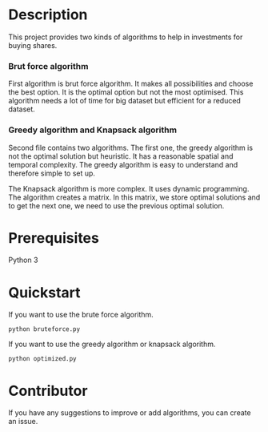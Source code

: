 # Description

This project provides two kinds of algorithms to help in investments for buying shares. 

### Brut force algorithm

First algorithm is brut force algorithm. It makes all possibilities and choose the best option. It is the optimal option but not the most optimised.
This algorithm needs a lot of time for big dataset but efficient for a reduced dataset.

### Greedy algorithm and Knapsack algorithm

Second file contains two algorithms. The first one, the greedy algorithm is not the optimal solution but heuristic. It has a reasonable spatial and temporal complexity. 
The greedy algorithm is easy to understand and therefore simple to set up.

The Knapsack algorithm is more complex. It uses dynamic programming. The algorithm creates a matrix. In this matrix, we store optimal solutions and to get the next one, we need to use the previous optimal solution.

# Prerequisites

Python 3

# Quickstart

If you want to use the brute force algorithm.
```console
python bruteforce.py
```

If you want to use the greedy algorithm or knapsack algorithm.
```console
python optimized.py
```

# Contributor

If you have any suggestions to improve or add algorithms, you can create an issue.